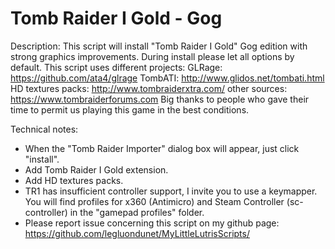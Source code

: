# Tomb Raider I Gold - Gog

Description:
This script will install "Tomb Raider I Gold" Gog edition with strong graphics improvements.
During install please let all options by default.
This script uses different projects:
GLRage: https://github.com/ata4/glrage
TombATI: http://www.glidos.net/tombati.html
HD textures packs: http://www.tombraiderxtra.com/
other sources: https://www.tombraiderforums.com
Big thanks to people who gave their time to permit us playing this game in the best conditions.

Technical notes:
- When the "Tomb Raider Importer" dialog box will appear, just click "install". 
- Add Tomb Raider I Gold extension.
- Add HD textures packs.
- TR1 has insufficient controller support, I invite you to use a keymapper. You will find profiles for x360 (Antimicro) and Steam Controller (sc-controller) in the "gamepad profiles" folder.
- Please report issue concerning this script on my github page:
https://github.com/legluondunet/MyLittleLutrisScripts/

